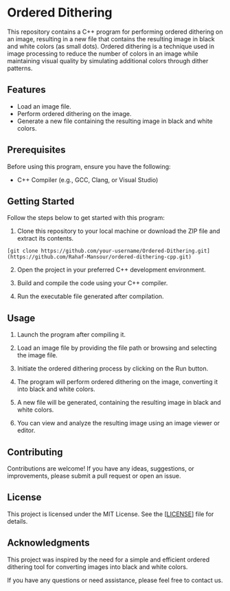 # Ordered Dithering

This repository contains a C++ program for performing ordered dithering on an image, resulting in a new file that contains the resulting image in black and white colors (as small dots). Ordered dithering is a technique used in image processing to reduce the number of colors in an image while maintaining visual quality by simulating additional colors through dither patterns.

## Features

- Load an image file.
- Perform ordered dithering on the image.
- Generate a new file containing the resulting image in black and white colors.

## Prerequisites

Before using this program, ensure you have the following:

- C++ Compiler (e.g., GCC, Clang, or Visual Studio)

## Getting Started

Follow the steps below to get started with this program:

1. Clone this repository to your local machine or download the ZIP file and extract its contents.

```shell
[git clone https://github.com/your-username/Ordered-Dithering.git](https://github.com/Rahaf-Mansour/ordered-dithering-cpp.git)
```

2. Open the project in your preferred C++ development environment.

3. Build and compile the code using your C++ compiler.

4. Run the executable file generated after compilation.

## Usage

1. Launch the program after compiling it.

2. Load an image file by providing the file path or browsing and selecting the image file.

3. Initiate the ordered dithering process by clicking on the Run button.

4. The program will perform ordered dithering on the image, converting it into black and white colors.

5. A new file will be generated, containing the resulting image in black and white colors.

6. You can view and analyze the resulting image using an image viewer or editor.

## Contributing

Contributions are welcome! If you have any ideas, suggestions, or improvements, please submit a pull request or open an issue.

## License

This project is licensed under the MIT License. See the [[LICENSE](https://github.com/git/git-scm.com/blob/main/MIT-LICENSE.txt)] file for details.

## Acknowledgments

This project was inspired by the need for a simple and efficient ordered dithering tool for converting images into black and white colors. 

If you have any questions or need assistance, please feel free to contact us.


